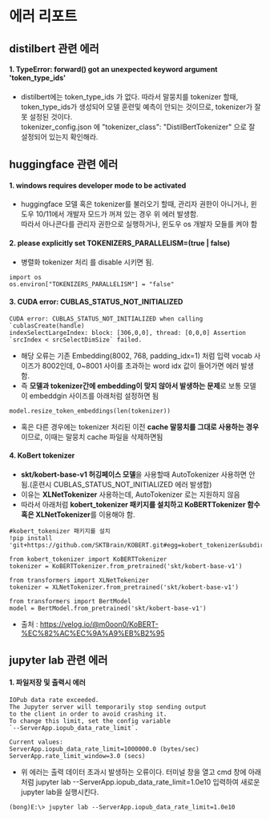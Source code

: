 # 에러 리포트

## distilbert 관련 에러
#### 1. TypeError: forward() got an unexpected keyword argument 'token_type_ids'
- distilbert에는 token_type_ids 가 없다. 따라서 말뭉치를 tokenizer 할때, token_type_ids가 생성되어 모델 훈련및 예측이 안되는 것이므로, tokenizer가 잘못 설정된 것이다.
<br> tokenizer_config.json 에 "tokenizer_class": "DistilBertTokenizer" 으로 잘 설정되어 있는지 확인해라.


## huggingface 관련 에러
#### 1. windows requires developer mode to be activated
- huggingface 모델 혹은 tokenizer를 불러오기 할때, 관리자 권한이 아니거나, 윈도우 10/11에서 개발자 모드가 꺼져 있는 경우 위 에러 발생함.
<br> 따라서 아나콘다를 관리자 권한으로 실행하거나, 윈도우 os 개발자 모들를 켜야 함

#### 2. please explicitly set TOKENIZERS_PARALLELISM=(true | false)
- 병렬화 tokenizer 처리 를 disable 시키면 됨.
```
import os
os.environ["TOKENIZERS_PARALLELISM"] = "false"
```

#### 3. CUDA error: CUBLAS_STATUS_NOT_INITIALIZED 
```
CUDA error: CUBLAS_STATUS_NOT_INITIALIZED when calling `cublasCreate(handle)
indexSelectLargeIndex: block: [306,0,0], thread: [0,0,0] Assertion `srcIndex < srcSelectDimSize` failed.
```
- 해당 오류는 기존 Embedding(8002, 768, padding_idx=1) 처럼 입력 vocab 사이즈가 8002인데, 0~8001 사이를 초과하는 word idx 값이 들어가면 에러 발생함.
- 즉 **모델과 tokenizer간에 embedding이 맞지 않아서 발생하는 문제**로 보통 모델이 embeddgin 사이즈를 아래처럼 설정하면 됨

```
model.resize_token_embeddings(len(tokenizer))
```
- 혹은 다른 경우에는 tokenizer 처리된 이전 **cache 말뭉치를 그대로 사용하는 경우**이므로, 이때는 말뭉치 cache 파일을 삭제하면됨 

#### 4. KoBert tokenizer 
- **skt/kobert-base-v1 허깅페이스 모델**을 사용할때 AutoTokenizer 사용하면 안됨.(훈련시 CUBLAS_STATUS_NOT_INITIALIZED 에러 발생함)
- 이유는 **XLNetTokenizer** 사용하는데, AutoTokenizer 로는 지원하지 않음
- 따라서 아래처럼 **kobert_tokenizer 패키지를 설치하고 KoBERTTokenizer 함수 혹은 XLNetTokenizer**를 이용해야 함.
```
#kobert_tokenizer 패키지를 설치
!pip install 'git+https://github.com/SKTBrain/KOBERT.git#egg=kobert_tokenizer&subdirectory=kobert_hf'
```
```
from kobert_tokenizer import KoBERTTokenizer
tokenizer = KoBERTTokenizer.from_pretrained('skt/kobert-base-v1')

from transformers import XLNetTokenizer
tokenizer = XLNetTokenizer.from_pretrained('skt/kobert-base-v1')

from transformers import BertModel
model = BertModel.from_pretrained('skt/kobert-base-v1')

```
- 출처 : https://velog.io/@m0oon0/KoBERT-%EC%82%AC%EC%9A%A9%EB%B2%95

## jupyter lab 관련 에러
#### 1. 파일저장 및 출력시 에러 
```
IOPub data rate exceeded.
The Jupyter server will temporarily stop sending output
to the client in order to avoid crashing it.
To change this limit, set the config variable
`--ServerApp.iopub_data_rate_limit`.

Current values:
ServerApp.iopub_data_rate_limit=1000000.0 (bytes/sec)
ServerApp.rate_limit_window=3.0 (secs)
```
- 위 에러는 출력 데이터 초과시 발생하는 오류이다. 
터미널 창을 열고 cmd 창에 아래처럼 jupyter lab --ServerApp.iopub_data_rate_limit=1.0e10 입력하여 새로운 jupyter lab을 실행시킨다.

```
(bong)E:\> jupyter lab --ServerApp.iopub_data_rate_limit=1.0e10
```
